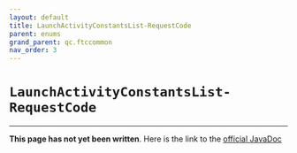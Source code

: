 ```yaml
---
layout: default
title: LaunchActivityConstantsList-RequestCode
parent: enums
grand_parent: qc.ftccommon
nav_order: 3
---
```

# `LaunchActivityConstantsList-RequestCode`
---
**This page has not yet been written**. Here is the link to the [official JavaDoc](https://ftctechnh.github.io/ftc_app/doc/javadoc/com/qualcomm/ftccommon/LaunchActivityConstantsList.RequestCode.html)
        